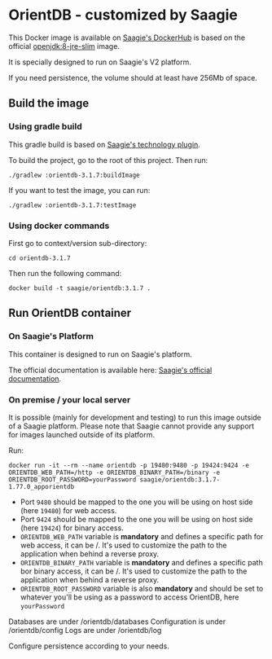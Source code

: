 # OrientDB - customized by Saagie

This Docker image is available on [Saagie's DockerHub](https://hub.docker.com/r/saagie/orientdb) is based on the official [openjdk:8-jre-slim](https://hub.docker.com/_/openjdk) image.

It is specially designed to run on Saagie's V2 platform.

If you need persistence, the volume should at least have 256Mb of space.


## Build the image

### Using gradle build

This gradle build is based on [Saagie's technology plugin](https://github.com/saagie/technologies-plugin).

To build the project, go to the root of this project.
Then run:

```
./gradlew :orientdb-3.1.7:buildImage
```

If you want to test the image, you can run:
```
./gradlew :orientdb-3.1.7:testImage
```

### Using docker commands

First go to context/version sub-directory:

```
cd orientdb-3.1.7
```

Then run the following command:
```
docker build -t saagie/orientdb:3.1.7 .
```

## Run OrientDB container

### On Saagie's Platform

This container is designed to run on Saagie's platform.

The official documentation is available here: [Saagie's official documentation](https://docs.saagie.io/product/latest/sdk/index.html).

### On premise / your local server

It is possible (mainly for development and testing) to run this image outside of a Saagie platform.
Please note that Saagie cannot provide any support for images launched outside of its platform.

Run:
```
docker run -it --rm --name orientdb -p 19480:9480 -p 19424:9424 -e ORIENTDB_WEB_PATH=/http -e ORIENTDB_BINARY_PATH=/binary -e ORIENTDB_ROOT_PASSWORD=yourPassword saagie/orientdb:3.1.7-1.77.0_apporientdb
```

- Port `9480` should be mapped to the one you will be using on host side (here `19480`) for web access.
- Port `9424` should be mapped to the one you will be using on host side (here `19424`) for binary access.
- `ORIENTDB_WEB_PATH` variable is **mandatory** and defines a specific path for web access, it can be /. It's used to customize the path to the application when behind a reverse proxy.
- `ORIENTDB_BINARY_PATH` variable is **mandatory** and defines a specific path bor binary access, it can be /. It's used to customize the path to the application when behind a reverse proxy.
- `ORIENTDB_ROOT_PASSWORD` variable is also **mandatory** and should be set to whatever you'll be using as a password to access OrientDB, here `yourPassword`

Databases are under /orientdb/databases
Configuration is under /orientdb/config
Logs are under /orientdb/log

Configure persistence according to your needs.
